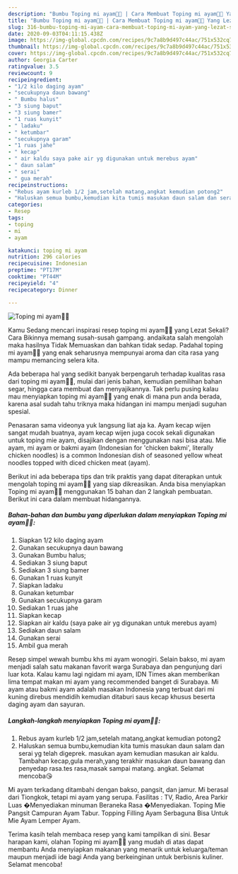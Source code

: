 ```yaml
---
description: "Bumbu Toping mi ayam💖😋 | Cara Membuat Toping mi ayam💖😋 Yang Lezat Sekali"
title: "Bumbu Toping mi ayam💖😋 | Cara Membuat Toping mi ayam💖😋 Yang Lezat Sekali"
slug: 316-bumbu-toping-mi-ayam-cara-membuat-toping-mi-ayam-yang-lezat-sekali
date: 2020-09-03T04:11:15.438Z
image: https://img-global.cpcdn.com/recipes/9c7a8b9d497c44ac/751x532cq70/toping-mi-ayam💖😋-foto-resep-utama.jpg
thumbnail: https://img-global.cpcdn.com/recipes/9c7a8b9d497c44ac/751x532cq70/toping-mi-ayam💖😋-foto-resep-utama.jpg
cover: https://img-global.cpcdn.com/recipes/9c7a8b9d497c44ac/751x532cq70/toping-mi-ayam💖😋-foto-resep-utama.jpg
author: Georgia Carter
ratingvalue: 3.5
reviewcount: 9
recipeingredient:
- "1/2 kilo daging ayam"
- "secukupnya daun bawang"
- " Bumbu halus"
- "3 siung baput"
- "3 siung bamer"
- "1 ruas kunyit"
- " ladaku"
- " ketumbar"
- "secukupnya garam"
- "1 ruas jahe"
- " kecap"
- " air kaldu saya pake air yg digunakan untuk merebus ayam"
- " daun salam"
- " serai"
- " gua merah"
recipeinstructions:
- "Rebus ayam kurleb 1/2 jam,setelah matang,angkat kemudian potong2"
- "Haluskan semua bumbu,kemudian kita tumis masukan daun salam dan serai yg telah digeprek. masukan ayam kemudian masukan air kaldu. Tambahan kecap,gula merah,yang terakhir masukan daun bawang dan penyedap rasa.tes rasa,masak sampai matang. angkat. Selamat mencoba😘"
categories:
- Resep
tags:
- toping
- mi
- ayam

katakunci: toping mi ayam 
nutrition: 296 calories
recipecuisine: Indonesian
preptime: "PT17M"
cooktime: "PT44M"
recipeyield: "4"
recipecategory: Dinner

---
```



![Toping mi ayam💖😋](https://img-global.cpcdn.com/recipes/9c7a8b9d497c44ac/751x532cq70/toping-mi-ayam💖😋-foto-resep-utama.jpg)

Kamu Sedang mencari inspirasi resep toping mi ayam💖😋 yang Lezat Sekali? Cara Bikinnya memang susah-susah gampang. andaikata salah mengolah maka hasilnya Tidak Memuaskan dan bahkan tidak sedap. Padahal toping mi ayam💖😋 yang enak seharusnya mempunyai aroma dan cita rasa yang mampu memancing selera kita.

Ada beberapa hal yang sedikit banyak berpengaruh terhadap kualitas rasa dari toping mi ayam💖😋, mulai dari jenis bahan, kemudian pemilihan bahan segar, hingga cara membuat dan menyajikannya. Tak perlu pusing kalau mau menyiapkan toping mi ayam💖😋 yang enak di mana pun anda berada, karena asal sudah tahu triknya maka hidangan ini mampu menjadi suguhan spesial.

Penasaran sama videonya yuk langsung liat aja ka. Ayam kecap wijen sangat mudah buatnya, ayam kecap wijen juga cocok sekali digunakan untuk toping mie ayam, disajikan dengan menggunakan nasi bisa atau. Mie ayam, mi ayam or bakmi ayam (Indonesian for &#39;chicken bakmi&#39;, literally chicken noodles) is a common Indonesian dish of seasoned yellow wheat noodles topped with diced chicken meat (ayam).


Berikut ini ada beberapa tips dan trik praktis yang dapat diterapkan untuk mengolah toping mi ayam💖😋 yang siap dikreasikan. Anda bisa menyiapkan Toping mi ayam💖😋 menggunakan 15 bahan dan 2 langkah pembuatan. Berikut ini cara dalam membuat hidangannya.

<!--inarticleads1-->

##### Bahan-bahan dan bumbu yang diperlukan dalam menyiapkan Toping mi ayam💖😋:

1. Siapkan 1/2 kilo daging ayam
1. Gunakan secukupnya daun bawang
1. Gunakan  Bumbu halus;
1. Sediakan 3 siung baput
1. Sediakan 3 siung bamer
1. Gunakan 1 ruas kunyit
1. Siapkan  ladaku
1. Gunakan  ketumbar
1. Gunakan secukupnya garam
1. Sediakan 1 ruas jahe
1. Siapkan  kecap
1. Siapkan  air kaldu (saya pake air yg digunakan untuk merebus ayam)
1. Sediakan  daun salam
1. Gunakan  serai
1. Ambil  gua merah


Resep simpel wewah bumbu khs mi ayam wonogiri. Selain bakso, mi ayam menjadi salah satu makanan favorit warga Surabaya dan pengunjung dari luar kota. Kalau kamu lagi ngidam mi ayam, IDN Times akan memberikan lima tempat makan mi ayam yang recommended banget di Surabaya. Mi ayam atau bakmi ayam adalah masakan Indonesia yang terbuat dari mi kuning direbus mendidih kemudian ditaburi saus kecap khusus beserta daging ayam dan sayuran. 

<!--inarticleads2-->

##### Langkah-langkah menyiapkan Toping mi ayam💖😋:

1. Rebus ayam kurleb 1/2 jam,setelah matang,angkat kemudian potong2
1. Haluskan semua bumbu,kemudian kita tumis masukan daun salam dan serai yg telah digeprek. masukan ayam kemudian masukan air kaldu. Tambahan kecap,gula merah,yang terakhir masukan daun bawang dan penyedap rasa.tes rasa,masak sampai matang. angkat. Selamat mencoba😘


Mi ayam terkadang ditambahi dengan bakso, pangsit, dan jamur. Mi berasal dari Tiongkok, tetapi mi ayam yang serupa. Fasilitas : TV, Radio, Area Parkir Luas �Menyediakan minuman Beraneka Rasa �Menyediakan. Toping Mie Pangsit Campuran Ayam Tabur. Topping Filling Ayam Serbaguna Bisa Untuk Mie Ayam Lemper Ayam. 

Terima kasih telah membaca resep yang kami tampilkan di sini. Besar harapan kami, olahan Toping mi ayam💖😋 yang mudah di atas dapat membantu Anda menyiapkan makanan yang menarik untuk keluarga/teman maupun menjadi ide bagi Anda yang berkeinginan untuk berbisnis kuliner. Selamat mencoba!
